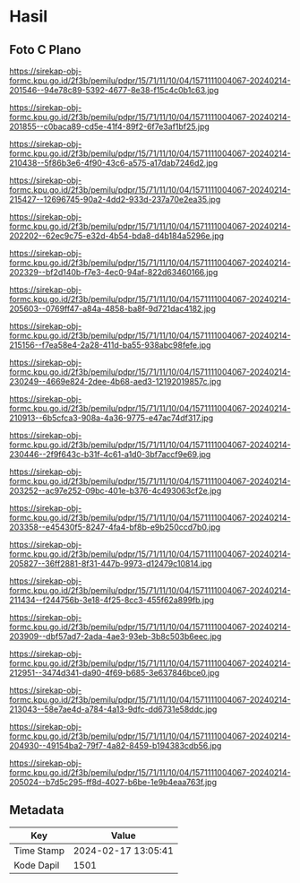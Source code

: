 # Hasil

## Foto C Plano

https://sirekap-obj-formc.kpu.go.id/2f3b/pemilu/pdpr/15/71/11/10/04/1571111004067-20240214-201546--94e78c89-5392-4677-8e38-f15c4c0b1c63.jpg

https://sirekap-obj-formc.kpu.go.id/2f3b/pemilu/pdpr/15/71/11/10/04/1571111004067-20240214-201855--c0baca89-cd5e-41f4-89f2-6f7e3af1bf25.jpg

https://sirekap-obj-formc.kpu.go.id/2f3b/pemilu/pdpr/15/71/11/10/04/1571111004067-20240214-210438--5f86b3e6-4f90-43c6-a575-a17dab7246d2.jpg

https://sirekap-obj-formc.kpu.go.id/2f3b/pemilu/pdpr/15/71/11/10/04/1571111004067-20240214-215427--12696745-90a2-4dd2-933d-237a70e2ea35.jpg

https://sirekap-obj-formc.kpu.go.id/2f3b/pemilu/pdpr/15/71/11/10/04/1571111004067-20240214-202202--62ec9c75-e32d-4b54-bda8-d4b184a5296e.jpg

https://sirekap-obj-formc.kpu.go.id/2f3b/pemilu/pdpr/15/71/11/10/04/1571111004067-20240214-202329--bf2d140b-f7e3-4ec0-94af-822d63460166.jpg

https://sirekap-obj-formc.kpu.go.id/2f3b/pemilu/pdpr/15/71/11/10/04/1571111004067-20240214-205603--0769ff47-a84a-4858-ba8f-9d721dac4182.jpg

https://sirekap-obj-formc.kpu.go.id/2f3b/pemilu/pdpr/15/71/11/10/04/1571111004067-20240214-215156--f7ea58e4-2a28-411d-ba55-938abc98fefe.jpg

https://sirekap-obj-formc.kpu.go.id/2f3b/pemilu/pdpr/15/71/11/10/04/1571111004067-20240214-230249--4669e824-2dee-4b68-aed3-12192019857c.jpg

https://sirekap-obj-formc.kpu.go.id/2f3b/pemilu/pdpr/15/71/11/10/04/1571111004067-20240214-210913--6b5cfca3-908a-4a36-9775-e47ac74df317.jpg

https://sirekap-obj-formc.kpu.go.id/2f3b/pemilu/pdpr/15/71/11/10/04/1571111004067-20240214-230446--2f9f643c-b31f-4c61-a1d0-3bf7accf9e69.jpg

https://sirekap-obj-formc.kpu.go.id/2f3b/pemilu/pdpr/15/71/11/10/04/1571111004067-20240214-203252--ac97e252-09bc-401e-b376-4c493063cf2e.jpg

https://sirekap-obj-formc.kpu.go.id/2f3b/pemilu/pdpr/15/71/11/10/04/1571111004067-20240214-203358--e45430f5-8247-4fa4-bf8b-e9b250ccd7b0.jpg

https://sirekap-obj-formc.kpu.go.id/2f3b/pemilu/pdpr/15/71/11/10/04/1571111004067-20240214-205827--36ff2881-8f31-447b-9973-d12479c10814.jpg

https://sirekap-obj-formc.kpu.go.id/2f3b/pemilu/pdpr/15/71/11/10/04/1571111004067-20240214-211434--f244756b-3e18-4f25-8cc3-455f62a899fb.jpg

https://sirekap-obj-formc.kpu.go.id/2f3b/pemilu/pdpr/15/71/11/10/04/1571111004067-20240214-203909--dbf57ad7-2ada-4ae3-93eb-3b8c503b6eec.jpg

https://sirekap-obj-formc.kpu.go.id/2f3b/pemilu/pdpr/15/71/11/10/04/1571111004067-20240214-212951--3474d341-da90-4f69-b685-3e637846bce0.jpg

https://sirekap-obj-formc.kpu.go.id/2f3b/pemilu/pdpr/15/71/11/10/04/1571111004067-20240214-213043--58e7ae4d-a784-4a13-9dfc-dd6731e58ddc.jpg

https://sirekap-obj-formc.kpu.go.id/2f3b/pemilu/pdpr/15/71/11/10/04/1571111004067-20240214-204930--49154ba2-79f7-4a82-8459-b194383cdb56.jpg

https://sirekap-obj-formc.kpu.go.id/2f3b/pemilu/pdpr/15/71/11/10/04/1571111004067-20240214-205024--b7d5c295-ff8d-4027-b6be-1e9b4eaa763f.jpg


## Metadata

| Key        | Value               |
| ---------- | ------------------- |
| Time Stamp | 2024-02-17 13:05:41 |
| Kode Dapil | 1501                |



